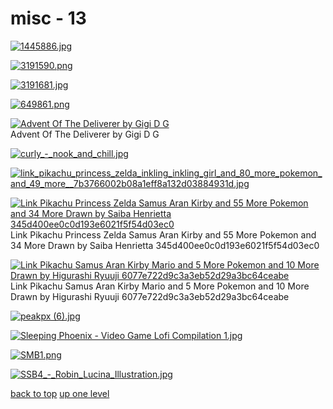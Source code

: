 # misc - 13
[![1445886.jpg](/mobile/nintendo/misc/1445886.jpg "1445886.jpg")](https://raw.githubusercontent.com/buckmanc/wallpapers/main/mobile/nintendo/misc/1445886.jpg)

[![3191590.png](/mobile/nintendo/misc/3191590.png "3191590.png")](https://raw.githubusercontent.com/buckmanc/wallpapers/main/mobile/nintendo/misc/3191590.png)

[![3191681.jpg](/mobile/nintendo/misc/3191681.jpg "3191681.jpg")](https://raw.githubusercontent.com/buckmanc/wallpapers/main/mobile/nintendo/misc/3191681.jpg)

[![649861.png](/mobile/nintendo/misc/649861.png "649861.png")](https://raw.githubusercontent.com/buckmanc/wallpapers/main/mobile/nintendo/misc/649861.png)

[![Advent Of The Deliverer by Gigi D G](/mobile/nintendo/misc/advent_of_the_deliverer_by_gigi_d_g.png "Advent Of The Deliverer by Gigi D G")](https://raw.githubusercontent.com/buckmanc/wallpapers/main/mobile/nintendo/misc/advent_of_the_deliverer_by_gigi_d_g.png)\
Advent Of The Deliverer by Gigi D G

[![curly_-_nook_and_chill.jpg](/mobile/nintendo/misc/curly_-_nook_and_chill.jpg "curly_-_nook_and_chill.jpg")](https://raw.githubusercontent.com/buckmanc/wallpapers/main/mobile/nintendo/misc/curly_-_nook_and_chill.jpg)

[![link_pikachu_princess_zelda_inkling_inkling_girl_and_80_more_pokemon_and_49_more__7b3766002b08a1eff8a132d03884931d.jpg](/mobile/nintendo/misc/link_pikachu_princess_zelda_inkling_inkling_girl_and_80_more_pokemon_and_49_more__7b3766002b08a1eff8a132d03884931d.jpg "link_pikachu_princess_zelda_inkling_inkling_girl_and_80_more_pokemon_and_49_more__7b3766002b08a1eff8a132d03884931d.jpg")](https://raw.githubusercontent.com/buckmanc/wallpapers/main/mobile/nintendo/misc/link_pikachu_princess_zelda_inkling_inkling_girl_and_80_more_pokemon_and_49_more__7b3766002b08a1eff8a132d03884931d.jpg)

[![Link Pikachu Princess Zelda Samus Aran Kirby and 55 More Pokemon and 34 More Drawn by Saiba Henrietta 345d400ee0c0d193e6021f5f54d03ec0](/mobile/nintendo/misc/link_pikachu_princess_zelda_samus_aran_kirby_and_55_more_pokemon_and_34_more_drawn_by_saiba_henrietta__345d400ee0c0d193e6021f5f54d03ec0.jpg "Link Pikachu Princess Zelda Samus Aran Kirby and 55 More Pokemon and 34 More Drawn by Saiba Henrietta 345d400ee0c0d193e6021f5f54d03ec0")](https://raw.githubusercontent.com/buckmanc/wallpapers/main/mobile/nintendo/misc/link_pikachu_princess_zelda_samus_aran_kirby_and_55_more_pokemon_and_34_more_drawn_by_saiba_henrietta__345d400ee0c0d193e6021f5f54d03ec0.jpg)\
Link Pikachu Princess Zelda Samus Aran Kirby and 55 More Pokemon and 34 More Drawn by Saiba Henrietta 345d400ee0c0d193e6021f5f54d03ec0

[![Link Pikachu Samus Aran Kirby Mario and 5 More Pokemon and 10 More Drawn by Higurashi Ryuuji 6077e722d9c3a3eb52d29a3bc64ceabe](/mobile/nintendo/misc/link_pikachu_samus_aran_kirby_mario_and_5_more_pokemon_and_10_more_drawn_by_higurashi_ryuuji__6077e722d9c3a3eb52d29a3bc64ceabe.png "Link Pikachu Samus Aran Kirby Mario and 5 More Pokemon and 10 More Drawn by Higurashi Ryuuji 6077e722d9c3a3eb52d29a3bc64ceabe")](https://raw.githubusercontent.com/buckmanc/wallpapers/main/mobile/nintendo/misc/link_pikachu_samus_aran_kirby_mario_and_5_more_pokemon_and_10_more_drawn_by_higurashi_ryuuji__6077e722d9c3a3eb52d29a3bc64ceabe.png)\
Link Pikachu Samus Aran Kirby Mario and 5 More Pokemon and 10 More Drawn by Higurashi Ryuuji 6077e722d9c3a3eb52d29a3bc64ceabe

[![peakpx (6).jpg](/mobile/nintendo/misc/peakpx%20(6).jpg "peakpx (6).jpg")](https://raw.githubusercontent.com/buckmanc/wallpapers/main/mobile/nintendo/misc/peakpx%20(6).jpg)

[![Sleeping Phoenix - Video Game Lofi Compilation 1.jpg](/mobile/nintendo/misc/Sleeping%20Phoenix%20-%20Video%20Game%20Lofi%20Compilation%201.jpg "Sleeping Phoenix - Video Game Lofi Compilation 1.jpg")](https://raw.githubusercontent.com/buckmanc/wallpapers/main/mobile/nintendo/misc/Sleeping%20Phoenix%20-%20Video%20Game%20Lofi%20Compilation%201.jpg)

[![SMB1.png](/mobile/nintendo/misc/SMB1.png "SMB1.png")](https://raw.githubusercontent.com/buckmanc/wallpapers/main/mobile/nintendo/misc/SMB1.png)

[![SSB4_-_Robin_Lucina_Illustration.jpg](/mobile/nintendo/misc/SSB4_-_Robin_Lucina_Illustration.jpg "SSB4_-_Robin_Lucina_Illustration.jpg")](https://raw.githubusercontent.com/buckmanc/wallpapers/main/mobile/nintendo/misc/SSB4_-_Robin_Lucina_Illustration.jpg)



[back to top](#)
[up one level](/mobile/nintendo/README.MD)
